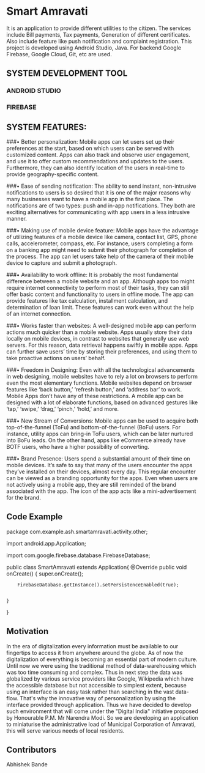 # Smart Amravati


It is an application to provide different utilities to the citizen.
The services include Bill payments, Tax payments, Generation of different certificates. Also include feature like push notification and complaint registration.
This project is developed using Android Studio, Java.
For backend Google Firebase, Google Cloud, Git, etc are used.

## SYSTEM DEVELOPMENT TOOL

### ANDROID STUDIO
### FIREBASE

## SYSTEM FEATURES:

###•	Better personalization:
Mobile apps can let users set up their preferences at the start, based on which users can         be served with customized content. Apps can also track and observe user engagement, and use it to offer custom recommendations and updates to the users. Furthermore, they can also identify location of the users in real-time to provide geography-specific content.

###•	Ease of sending notification:
The ability to send instant, non-intrusive notifications to users is so desired that it is one of the major reasons why many businesses want to have a mobile app in the first place. The notifications are of two types: push and in-app notifications. They both are exciting alternatives for communicating with app users in a less intrusive manner.

###•	Making use of mobile device feature:
Mobile apps have the advantage of utilizing features of a mobile device like camera,      contact list, GPS, phone calls, accelerometer, compass, etc. For instance, users completing a form on a banking app might need to submit their photograph for completion of the process. The app can let users take help of the camera of their mobile device to capture and submit a photograph.

###•	Availability to work offline:
It is probably the most fundamental difference between a mobile website and an app.
Although apps too might require internet connectivity to perform most of their tasks, they can still offer basic content and functionality to users in offline mode. The app can provide features like tax calculation, installment calculation, and determination of loan limit. These features can work even without the help of an internet connection.
	
###•	Works faster than websites:
A well-designed mobile app can perform actions much quicker than a mobile website. Apps usually store their data locally on mobile devices, in contrast to websites that generally use web servers. For this reason, data retrieval happens swiftly in mobile apps. Apps can further save users’ time by storing their preferences, and using them to take proactive actions on users’ behalf.

###•	Freedom in Designing:
Even with all the technological advancements in web designing, mobile websites have to rely a lot on browsers to perform even the most elementary functions. Mobile websites depend on browser features like ‘back button,’ ‘refresh button,’ and ‘address bar’ to work. Mobile Apps don’t have any of these restrictions. A mobile app can be designed with a lot of elaborate functions, based on advanced gestures like ‘tap,’ ‘swipe,’ ‘drag,’ ‘pinch,’ ‘hold,’ and more.

###•	New Stream of Conversions:
Mobile apps can be used to acquire both top-of-the-funnel (ToFu) and bottom-of-the-funnel (BoFu) users. For instance, utility apps can bring-in ToFu users, which can be later nurtured into BoFu leads. On the other hand, apps like eCommerce already have BOTF users, who have a higher possibility of converting.

###•	Brand Presence:
Users spend a substantial amount of their time on mobile devices. It’s safe to say that many of the users encounter the apps they’ve installed on their devices, almost every day. This regular encounter can be viewed as a branding opportunity for the apps. Even when users are not actively using a mobile app, they are still reminded of the brand associated with the app. The icon of the app acts like a mini-advertisement for the brand.

## Code Example

package com.example.ash.smartamravati.activity.other;

import android.app.Application;

import com.google.firebase.database.FirebaseDatabase;

public class SmartAmravati extends Application{
    @Override
    public void onCreate() {
        super.onCreate();

        FirebaseDatabase.getInstance().setPersistenceEnabled(true);


    }
}


## Motivation


In the era of digitalization every information must be available to our fingertips to access it from anywhere around the globe. As of now the digitalization of everything is becoming an essential part of modern culture. Until now we were using the traditional method of data-warehousing which was too time consuming and complex. Thus in next step the data was globalized by various service providers like Google, Wikipedia which have the accessible database but not accessible to simplest extent, because using an interface is an easy task rather than searching in the vast data-flow. 
That's why the innovative way of personalization by using the interface provided through application. Thus we have decided to develop such environment that will come under the "Digital India" initiative proposed by Honourable P.M. Mr Narendra Modi. So we are developing an application to miniaturise the administrative load of Municipal Corporation of Amravati, this will serve various needs of local residents. 


## Contributors

Abhishek Bande
